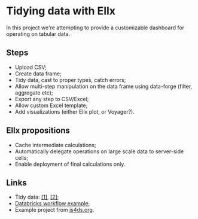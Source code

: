 # Tidying data with Ellx

In this project we're attempting to provide a customizable dashboard
for operating on tabular data.

## Steps

- Upload CSV;
- Create data frame;
- Tidy data, cast to proper types, catch errors;
- Allow multi-step manipulation on the data frame using data-forge (filter, aggregate etc);
- Export any step to CSV/Excel;
- Allow custom Excel template;
- Add visualizations (either Ellx plot, or Voyager?).

## Ellx propositions

- Cache intermediate calculations;
- Automatically delegate operations on large scale data to server-side cells;
- Enable deployment of final calculations only.


## Links

- Tidy data: [[1]](https://cran.r-project.org/web/packages/tidyr/vignettes/tidy-data.html), [[2]](https://vita.had.co.nz/papers/tidy-data.pdf);
- [Databricks workflow example](https://databricks.com/discover/demos/machine-learning-with-mlflow);
- Example project from [js4ds.org](https://js4ds.org/#s:dataforge-real).
